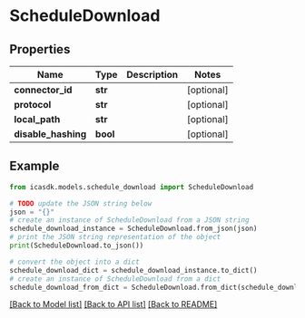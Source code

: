 # ScheduleDownload


## Properties

Name | Type | Description | Notes
------------ | ------------- | ------------- | -------------
**connector_id** | **str** |  | [optional] 
**protocol** | **str** |  | [optional] 
**local_path** | **str** |  | [optional] 
**disable_hashing** | **bool** |  | [optional] 

## Example

```python
from icasdk.models.schedule_download import ScheduleDownload

# TODO update the JSON string below
json = "{}"
# create an instance of ScheduleDownload from a JSON string
schedule_download_instance = ScheduleDownload.from_json(json)
# print the JSON string representation of the object
print(ScheduleDownload.to_json())

# convert the object into a dict
schedule_download_dict = schedule_download_instance.to_dict()
# create an instance of ScheduleDownload from a dict
schedule_download_from_dict = ScheduleDownload.from_dict(schedule_download_dict)
```
[[Back to Model list]](../README.md#documentation-for-models) [[Back to API list]](../README.md#documentation-for-api-endpoints) [[Back to README]](../README.md)


